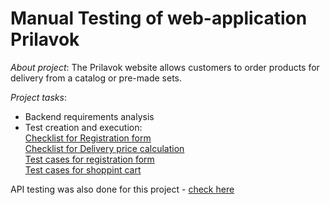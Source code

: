 # Manual Testing of web-application Prilavok
*About project*: The Prilavok website allows customers to order products for delivery from a catalog or pre-made sets.  

*Project tasks*:  

* Backend requirements analysis  
* Test creation and execution:  
 [Checklist for Registration form](https://github.com/aglebkina/web-app-Prilavok/blob/9dc97cc0274d49bcf42a23bedb6ee9cf51a86c9d/Checklist%20for%20Registration%20Form%20Prilavok.pdf)  
 [Checklist for Delivery price calculation](https://github.com/aglebkina/web-app-Prilavok/blob/9dc97cc0274d49bcf42a23bedb6ee9cf51a86c9d/Checklist%20for%20calculation%20delivery%20price.pdf)  
 [Test cases for registration form](https://github.com/aglebkina/web-app-Prilavok/blob/9dc97cc0274d49bcf42a23bedb6ee9cf51a86c9d/Test%20cases%20for%20Registration%20form%20Prilavok.pdf)  
 [Test cases for shoppint cart](https://github.com/aglebkina/web-app-Prilavok/blob/9dc97cc0274d49bcf42a23bedb6ee9cf51a86c9d/Test%20cases%20for%20shopping%20cart%20Prilavok.pdf)  

API testing was also done for this project - [check here](https://github.com/aglebkina/Project-4-API-testing-Yandex.Prilavok)
